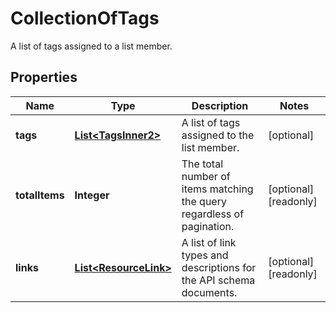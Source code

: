 

# CollectionOfTags

A list of tags assigned to a list member.

## Properties

| Name | Type | Description | Notes |
|------------ | ------------- | ------------- | -------------|
|**tags** | [**List&lt;TagsInner2&gt;**](TagsInner2.md) | A list of tags assigned to the list member. |  [optional] |
|**totalItems** | **Integer** | The total number of items matching the query regardless of pagination. |  [optional] [readonly] |
|**links** | [**List&lt;ResourceLink&gt;**](ResourceLink.md) | A list of link types and descriptions for the API schema documents. |  [optional] [readonly] |



